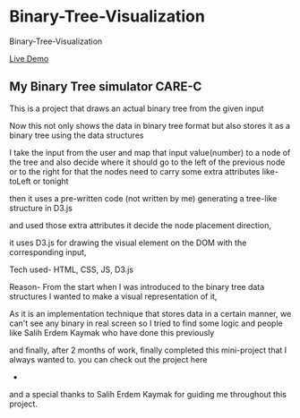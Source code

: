 # Binary-Tree-Visualization
Binary-Tree-Visualization

[Live Demo](https://enoughio.github.io/Binary-Tree/)

## My Binary Tree simulator            CARE-C

This is a project that draws an actual binary tree from the given input 

Now this not only shows the data in binary tree format but also stores it as a binary tree using the data structures

I take the input from the user and map that input value(number) to a node of the tree and also decide where it should go to the left of the previous node or  to the right for that the nodes need to carry some extra attributes like- toLeft or tonight

then it uses a pre-written code  (not written  by me) generating a tree-like structure in D3.js

and used those extra attributes it decide the node placement direction, 

it uses D3.js for drawing the visual element on the DOM with the corresponding input,  

Tech used- 
HTML,
CSS,
JS, D3.js

Reason-
From the start when I was introduced to the binary tree data structures I wanted to make a visual representation of it,

As it is an implementation technique that stores data in a certain manner, we can't see any binary in real screen
so I tried to find some logic and people like Salih Erdem Kaymak who have done this previously 

and finally, after 2 months of work, finally completed this mini-project that I always wanted to.
you can check out the project here

-
and a special thanks to Salih Erdem Kaymak for guiding me throughout this project.
